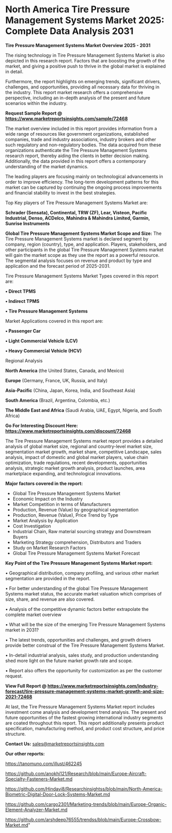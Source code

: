 # North America Tire Pressure Management Systems Market 2025: Complete Data Analysis 2031

<Strong> Tire Pressure Management Systems Market Overview 2025 - 2031</strong>

The rising technology in Tire Pressure Management Systems Market is also depicted in this research report. Factors that are boosting the growth of the market, and giving a positive push to thrive in the global market is explained in detail.

Furthermore, the report highlights on emerging trends, significant drivers, challenges, and opportunities, providing all necessary data for thriving in the industry. This report market research offers a comprehensive perspective, including an in-depth analysis of the present and future scenarios within the industry.

<strong>Request Sample Report @ <a href=https://www.marketreportsinsights.com/sample/72468>https://www.marketreportsinsights.com/sample/72468</a></strong>

The market overview included in this report provides information from a wide range of resources like government organizations, established companies, trade and industry associations, industry brokers and other such regulatory and non-regulatory bodies. The data acquired from these organizations authenticate the Tire Pressure Management Systems research report, thereby aiding the clients in better decision making. Additionally, the data provided in this report offers a contemporary understanding of the market dynamics.

The leading players are focusing mainly on technological advancements in order to improve efficiency. The long-term development patterns for this market can be captured by continuing the ongoing process improvements and financial stability to invest in the best strategies.

Top Key players of Tire Pressure Management Systems Market are:

<strong>Schrader (Sensata), Continental, TRW (ZF), Lear, Visteon, Pacific Industrial, Denso, ACDelco, Mahindra & Mahindra Limited, Garmin, Sunrise Instruments</strong>

<strong><b>Global Tire Pressure Management Systems Market Scope and Size:</b></strong>
The Tire Pressure Management Systems market is declared segment by company, region (country), type, and application. Players, stakeholders, and other participants in the global Tire Pressure Management Systems market will gain the market scope as they use the report as a powerful resource. The segmental analysis focuses on revenue and product by type and application and the forecast period of 2025-2031.

Tire Pressure Management Systems Market Types covered in this report are:

<strong>• Direct TPMS

• Indirect TPMS

• Tire Pressure Management Systems</strong>

Market Applications covered in this report are:

<strong>• Passenger Car

• Light Commercial Vehicle (LCV)

• Heavy Commercial Vehicle (HCV)</strong> 

Regional Analysis

<strong>North America</strong> (the United States, Canada, and Mexico)

<strong>Europe</strong> (Germany, France, UK, Russia, and Italy)

<strong>Asia-Pacific</strong> (China, Japan, Korea, India, and Southeast Asia)

<strong>South America</strong> (Brazil, Argentina, Colombia, etc.)

<strong>The Middle East and Africa</strong> (Saudi Arabia, UAE, Egypt, Nigeria, and South Africa)

<strong>Go For Interesting Discount Here: <a href=https://www.marketreportsinsights.com/discount/72468>https://www.marketreportsinsights.com/discount/72468</a></strong>

The Tire Pressure Management Systems market report provides a detailed analysis of global market size, regional and country-level market size, segmentation market growth, market share, competitive Landscape, sales analysis, impact of domestic and global market players, value chain optimization, trade regulations, recent developments, opportunities analysis, strategic market growth analysis, product launches, area marketplace expanding, and technological innovations.

<strong><b>Major factors covered in the report:</b></strong>
<ul>
  <li>Global Tire Pressure Management Systems Market </li>
  <li>Economic Impact on the Industry</li>
  <li>Market Competition in terms of Manufacturers</li>
  <li>Production, Revenue (Value) by geographical segmentation</li>
  <li>Production, Revenue (Value), Price Trend by Type</li>
  <li>Market Analysis by Application</li>
  <li>Cost Investigation</li>
  <li>Industrial Chain, Raw material sourcing strategy and Downstream Buyers</li>
  <li>Marketing Strategy comprehension, Distributors and Traders</li>
  <li>Study on Market Research Factors</li>
  <li>Global Tire Pressure Management Systems Market Forecast</li>
</ul>

<strong><b>Key Point of the Tire Pressure Management Systems Market report:</b></strong>

• Geographical distribution, company profiling, and various other market segmentation are provided in the report.

• For better understanding of the global Tire Pressure Management Systems market status, the accurate market valuation which comprises of size, share, and revenue are also covered.

• Analysis of the competitive dynamic factors better extrapolate the complete market overview

• What will be the size of the emerging Tire Pressure Management Systems market in 2031?

• The latest trends, opportunities and challenges, and growth drivers provide better construal of the Tire Pressure Management Systems Market.

• In-detail industrial analysis, sales study, and production understanding shed more light on the future market growth rate and scope.

• Report also offers the opportunity for customization as per the customer request.

<strong><b>View Full Report @ <a href=https://www.marketreportsinsights.com/industry-forecast/tire-pressure-management-systems-market-growth-and-size-2021-72468>https://www.marketreportsinsights.com/industry-forecast/tire-pressure-management-systems-market-growth-and-size-2021-72468</a></b></strong>


At last, the Tire Pressure Management Systems Market report includes investment come analysis and development trend analysis. The present and future opportunities of the fastest growing international industry segments are coated throughout this report. This report additionally presents product specification, manufacturing method, and product cost structure, and price structure.

<strong>Contact Us:</strong>
sales@marketreportsinsights.com

<strong>Our other reports:</strong>

<a href=https://tanomuno.com/illust/462245>https://tanomuno.com/illust/462245</a>

<a href=https://github.com/anokhi121/Research/blob/main/Europe-Aircraft-Specialty-Fasteners-Market.md>https://github.com/anokhi121/Research/blob/main/Europe-Aircraft-Specialty-Fasteners-Market.md</a>

<a href=https://github.com/Hindavi8/Researchinsightss/blob/main/North-America-Biometric-Digital-Door-Lock-Systems-Market.md>https://github.com/Hindavi8/Researchinsightss/blob/main/North-America-Biometric-Digital-Door-Lock-Systems-Market.md</a>

<a href=https://github.com/cargo2301/Marketing-trends/blob/main/Europe-Organic-Element-Analyzer-Market.md>https://github.com/cargo2301/Marketing-trends/blob/main/Europe-Organic-Element-Analyzer-Market.md</a>

<a href=https://github.com/arshdeep76555/trendss/blob/main/Europe-Crossbow-Market.md>https://github.com/arshdeep76555/trendss/blob/main/Europe-Crossbow-Market.md</a>"
